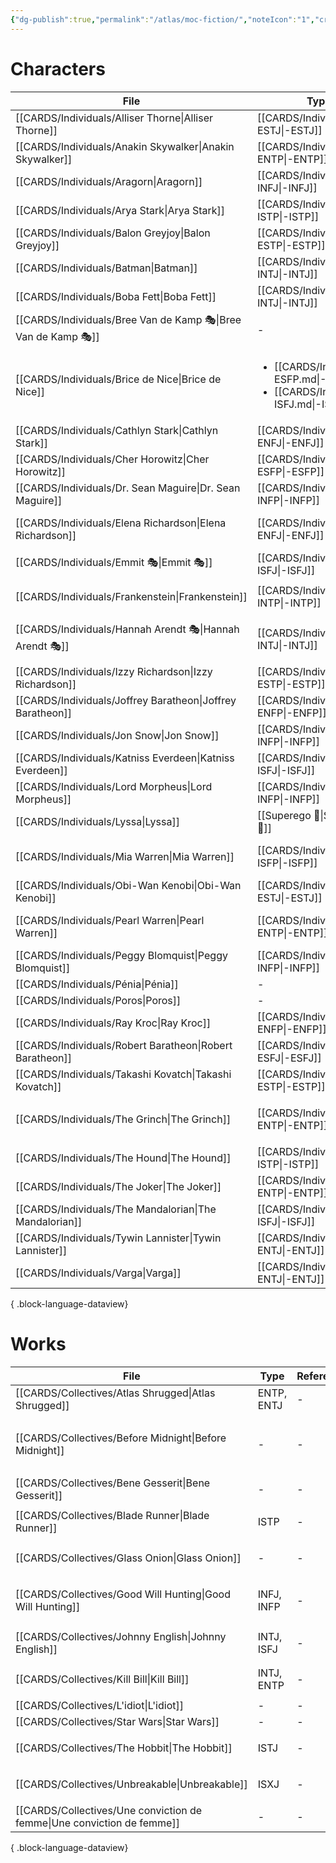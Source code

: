 ```yaml
---
{"dg-publish":true,"permalink":"/atlas/moc-fiction/","noteIcon":"1","created":"2023-04-19T17:29:47.405+02:00","updated":"2023-05-02T10:34:33.778+02:00"}
---
```



# Characters 
| File                                                              | Type                                                                                                    | Reference                                                                                                                          | Tag                                                |
| ----------------------------------------------------------------- | ------------------------------------------------------------------------------------------------------- | ---------------------------------------------------------------------------------------------------------------------------------- | -------------------------------------------------- |
| [[CARDS/Individuals/Alliser Thorne\|Alliser Thorne]]           | [[CARDS/Individuals/-ESTJ\|-ESTJ]]                                                                   | \-                                                                                                                                 | <ul></ul>                                          |
| [[CARDS/Individuals/Anakin Skywalker\|Anakin Skywalker]]       | [[CARDS/Individuals/-ENTP\|-ENTP]]                                                                   | \-                                                                                                                                 | <ul></ul>                                          |
| [[CARDS/Individuals/Aragorn\|Aragorn]]                         | [[CARDS/Individuals/-INFJ\|-INFJ]]                                                                   | \-                                                                                                                                 | <ul></ul>                                          |
| [[CARDS/Individuals/Arya Stark\|Arya Stark]]                   | [[CARDS/Individuals/-ISTP\|-ISTP]]                                                                   | \-                                                                                                                                 | <ul></ul>                                          |
| [[CARDS/Individuals/Balon Greyjoy\|Balon Greyjoy]]             | [[CARDS/Individuals/-ESTP\|-ESTP]]                                                                   | \-                                                                                                                                 | <ul></ul>                                          |
| [[CARDS/Individuals/Batman\|Batman]]                           | [[CARDS/Individuals/-INTJ\|-INTJ]]                                                                   | \-                                                                                                                                 | <ul></ul>                                          |
| [[CARDS/Individuals/Boba Fett\|Boba Fett]]                     | [[CARDS/Individuals/-INTJ\|-INTJ]]                                                                   | [Typing Boba Fett \| C.S. Joseph](https://csjoseph.life/typing-boba-fett/)                                                         | <ul></ul>                                          |
| [[CARDS/Individuals/Bree Van de Kamp 🎭\|Bree Van de Kamp 🎭]] | \-                                                                                                      | [Desperate Housewives - Wikipedia](https://en.wikipedia.org/wiki/Desperate_Housewives)                                             | <ul><li>#series</li></ul>                          |
| [[CARDS/Individuals/Brice de Nice\|Brice de Nice]]             | <ul><li>[[CARDS/Individuals/-ESFP.md\\|-ESFP]]</li><li>[[CARDS/Individuals/-ISFJ.md\\|-ISFJ]]</li></ul> | \-                                                                                                                                 | <ul><li>#examples</li></ul>                        |
| [[CARDS/Individuals/Cathlyn Stark\|Cathlyn Stark]]             | [[CARDS/Individuals/-ENFJ\|-ENFJ]]                                                                   | \-                                                                                                                                 | <ul></ul>                                          |
| [[CARDS/Individuals/Cher Horowitz\|Cher Horowitz]]             | [[CARDS/Individuals/-ESFP\|-ESFP]]                                                                   | [Clueless - Wikipedia](https://en.wikipedia.org/wiki/Clueless)                                                                     | <ul></ul>                                          |
| [[CARDS/Individuals/Dr. Sean Maguire\|Dr. Sean Maguire]]       | [[CARDS/Individuals/-INFP\|-INFP]]                                                                   | [Good Will Hunting - Wikipedia](https://en.wikipedia.org/wiki/Good_Will_Hunting)                                                   | <ul></ul>                                          |
| [[CARDS/Individuals/Elena Richardson\|Elena Richardson]]       | [[CARDS/Individuals/-ENFJ\|-ENFJ]]                                                                   | [[CARDS/Collectives/Little Fires everywhere\|Little Fires everywhere]]                                                          | <ul></ul>                                          |
| [[CARDS/Individuals/Emmit 🎭\|Emmit 🎭]]                       | [[CARDS/Individuals/-ISFJ\|-ISFJ]]                                                                                               | [Fargo (TV series) - Wikipedia](https://en.wikipedia.org/wiki/Fargo_(TV_series))                                                   | <ul></ul>                                          |
| [[CARDS/Individuals/Frankenstein\|Frankenstein]]               | [[CARDS/Individuals/-INTP\|-INTP]]                                                                   | [Frankenstein (1931 film) - Wikipedia](https://en.wikipedia.org/wiki/Frankenstein_(1931_film))                                     | <ul><li>#movie</li></ul>                           |
| [[CARDS/Individuals/Hannah Arendt 🎭\|Hannah Arendt 🎭]]       | [[CARDS/Individuals/-INTJ\|-INTJ]]                                                                   | [Hannah Arendt (film) - Wikipedia](https://en.wikipedia.org/wiki/Hannah_Arendt_(film))                                             | <ul><li>#on/philosophy</li><li>#examples</li></ul> |
| [[CARDS/Individuals/Izzy Richardson\|Izzy Richardson]]         | [[CARDS/Individuals/-ESTP\|-ESTP]]                                                                   | \-                                                                                                                                 | <ul></ul>                                          |
| [[CARDS/Individuals/Joffrey Baratheon\|Joffrey Baratheon]]     | [[CARDS/Individuals/-ENFP\|-ENFP]]                                                                   | \-                                                                                                                                 | <ul></ul>                                          |
| [[CARDS/Individuals/Jon Snow\|Jon Snow]]                       | [[CARDS/Individuals/-INFP\|-INFP]]                                                                   | \-                                                                                                                                 | <ul></ul>                                          |
| [[CARDS/Individuals/Katniss Everdeen\|Katniss Everdeen]]       | [[CARDS/Individuals/-ISFJ\|-ISFJ]]                                                                   | \-                                                                                                                                 | <ul></ul>                                          |
| [[CARDS/Individuals/Lord Morpheus\|Lord Morpheus]]             | [[CARDS/Individuals/-INFP\|-INFP]]                                                                   | [The Sandman (TV series) - Wikipedia](https://en.wikipedia.org/wiki/The_Sandman_(TV_series))                                       | <ul></ul>                                          |
| [[CARDS/Individuals/Lyssa\|Lyssa]]                             | [[Superego 👹\|Superego 👹]]                                                                            | Greek Mythology                                                                                                                    | <ul></ul>                                          |
| [[CARDS/Individuals/Mia Warren\|Mia Warren]]                   | [[CARDS/Individuals/-ISFP\|-ISFP]]                                                                   | [[CARDS/Collectives/Little Fires everywhere\|Little Fires everywhere]]                                                          | <ul></ul>                                          |
| [[CARDS/Individuals/Obi-Wan Kenobi\|Obi-Wan Kenobi]]           | [[CARDS/Individuals/-ESTJ\|-ESTJ]]                                                                   | [Fictional Typing: Obi-Wan Kenobi \| C.S. Joseph](https://csjoseph.life/fictional-typing-obi-wan-kenobi/)                          | <ul></ul>                                          |
| [[CARDS/Individuals/Pearl Warren\|Pearl Warren]]               | [[CARDS/Individuals/-ENTP\|-ENTP]]                                                                   | [[CARDS/Collectives/Little Fires everywhere\|Little Fires everywhere]]                                                                                                        | <ul></ul>                                          |
| [[CARDS/Individuals/Peggy Blomquist\|Peggy Blomquist]]         | [[CARDS/Individuals/-INFP\|-INFP]]                                                                   | [Fargo (TV series) - Wikipedia](https://en.wikipedia.org/wiki/Fargo_(TV_series))                                                   | <ul></ul>                                          |
| [[CARDS/Individuals/Pénia\|Pénia]]                             | \-                                                                                                      | Greek Mythology                                                                                                                    | <ul></ul>                                          |
| [[CARDS/Individuals/Poros\|Poros]]                             | \-                                                                                                      | Greek Mythology                                                                                                                    | <ul></ul>                                          |
| [[CARDS/Individuals/Ray Kroc\|Ray Kroc]]                       | [[CARDS/Individuals/-ENFP\|-ENFP]]                                                                   | \-                                                                                                                                 | <ul></ul>                                          |
| [[CARDS/Individuals/Robert Baratheon\|Robert Baratheon]]       | [[CARDS/Individuals/-ESFJ\|-ESFJ]]                                                                   | \-                                                                                                                                 | <ul></ul>                                          |
| [[CARDS/Individuals/Takashi Kovatch\|Takashi Kovatch]]         | [[CARDS/Individuals/-ESTP\|-ESTP]]                                                                   | \-                                                                                                                                 | <ul></ul>                                          |
| [[CARDS/Individuals/The Grinch\|The Grinch]]                   | [[CARDS/Individuals/-ENTP\|-ENTP]]                                                                   | [How the Grinch Stole Christmas (2000 film) - Wikipedia](https://en.wikipedia.org/wiki/How_the_Grinch_Stole_Christmas_(2000_film)) | <ul><li>#to/publish</li><li>#examples</li></ul>    |
| [[CARDS/Individuals/The Hound\|The Hound]]                     | [[CARDS/Individuals/-ISTP\|-ISTP]]                                                                   | \-                                                                                                                                 | <ul></ul>                                          |
| [[CARDS/Individuals/The Joker\|The Joker]]                     | [[CARDS/Individuals/-ENTP\|-ENTP]]                                                                   | \-                                                                                                                                 | <ul></ul>                                          |
| [[CARDS/Individuals/The Mandalorian\|The Mandalorian]]         | [[CARDS/Individuals/-ISFJ\|-ISFJ]]                                                                   | [What type is the Mandalorian \| C..S Joseph](https://csjoseph.life/what-type-is-the-mandalorian/)                                 | <ul></ul>                                          |
| [[CARDS/Individuals/Tywin Lannister\|Tywin Lannister]]         | [[CARDS/Individuals/-ENTJ\|-ENTJ]]                                                                   | \-                                                                                                                                 | <ul></ul>                                          |
| [[CARDS/Individuals/Varga\|Varga]]                             | [[CARDS/Individuals/-ENTJ\|-ENTJ]]                                                                   | [Fargo (TV series) - Wikipedia](https://en.wikipedia.org/wiki/Fargo_(TV_series))                                                   | <ul></ul>                                          |

{ .block-language-dataview}

# Works 

| File                                                                      | Type       | Reference | Tag                                                            |
| ------------------------------------------------------------------------- | ---------- | --------- | -------------------------------------------------------------- |
| [[CARDS/Collectives/Atlas Shrugged\|Atlas Shrugged]]                   | ENTP, ENTJ | \-        | <ul></ul>                                                      |
| [[CARDS/Collectives/Before Midnight\|Before Midnight]]                 | \-         | \-        | <ul><li>#Heart</li><li>#to/publish</li><li>#examples</li></ul> |
| [[CARDS/Collectives/Bene Gesserit\|Bene Gesserit]]                     | \-         | \-        | <ul></ul>                                                      |
| [[CARDS/Collectives/Blade Runner\|Blade Runner]]                       | ISTP       | \-        | <ul><li>#examples</li></ul>                                    |
| [[CARDS/Collectives/Glass Onion\|Glass Onion]]                         | \-         | \-        | <ul><li>#interest</li></ul>                                    |
| [[CARDS/Collectives/Good Will Hunting\|Good Will Hunting]]             | INFJ, INFP | \-        | <ul><li>#on/education</li><li>#examples</li></ul>              |
| [[CARDS/Collectives/Johnny English\|Johnny English]]                   | INTJ, ISFJ | \-        | <ul><li>#examples</li></ul>                                    |
| [[CARDS/Collectives/Kill Bill\|Kill Bill]]                             | INTJ, ENTP | \-        | <ul><li>#examples</li></ul>                                    |
| [[CARDS/Collectives/L'idiot\|L'idiot]]                                 | \-         | \-        | <ul></ul>                                                      |
| [[CARDS/Collectives/Star Wars\|Star Wars]]                             | \-         | \-        | <ul></ul>                                                      |
| [[CARDS/Collectives/The Hobbit\|The Hobbit]]                           | ISTJ       | \-        | <ul><li>#examples</li></ul>                                    |
| [[CARDS/Collectives/Unbreakable\|Unbreakable]]                         | ISXJ       | \-        | <ul><li>#examples</li></ul>                                    |
| [[CARDS/Collectives/Une conviction de femme\|Une conviction de femme]] | \-         | \-        | <ul></ul>                                                      |

{ .block-language-dataview}
